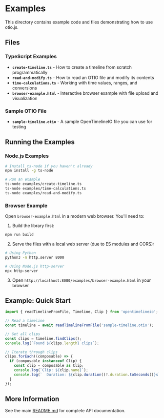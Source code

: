 # Examples

This directory contains example code and files demonstrating how to use otio.js.

## Files

### TypeScript Examples

- **`create-timeline.ts`** - How to create a timeline from scratch programmatically
- **`read-and-modify.ts`** - How to read an OTIO file and modify its contents
- **`time-calculations.ts`** - Working with time values, ranges, and conversions
- **`browser-example.html`** - Interactive browser example with file upload and visualization

### Sample OTIO File

- **`sample-timeline.otio`** - A sample OpenTimelineIO file you can use for testing

## Running the Examples

### Node.js Examples

```bash
# Install ts-node if you haven't already
npm install -g ts-node

# Run an example
ts-node examples/create-timeline.ts
ts-node examples/time-calculations.ts
ts-node examples/read-and-modify.ts
```

### Browser Example

Open `browser-example.html` in a modern web browser. You'll need to:

1. Build the library first:
```bash
npm run build
```

2. Serve the files with a local web server (due to ES modules and CORS):
```bash
# Using Python
python3 -m http.server 8000

# Using Node.js http-server
npx http-server
```

3. Open `http://localhost:8000/examples/browser-example.html` in your browser

## Example: Quick Start

```typescript
import { readTimelineFromFile, Timeline, Clip } from 'opentimelineio';

// Read a timeline
const timeline = await readTimelineFromFile('sample-timeline.otio');

// Get all clips
const clips = timeline.findClips();
console.log(`Found ${clips.length} clips`);

// Iterate through clips
clips.forEach((composable) => {
  if (composable instanceof Clip) {
    const clip = composable as Clip;
    console.log(`Clip: ${clip.name}`);
    console.log(`  Duration: ${clip.duration()?.duration.toSeconds()}s`);
  }
});
```

## More Information

See the main [README.md](../README.md) for complete API documentation.


